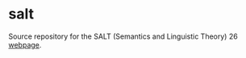 # salt

Source repository for the SALT (Semantics and Linguistic Theory) 26 [webpage](http://salt.ling.utexas.edu/26/).
